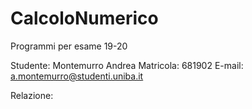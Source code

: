 # CalcoloNumerico
Programmi per esame 19-20

Studente: Montemurro Andrea
Matricola: 681902
E-mail: a.montemurro@studenti.uniba.it

Relazione: <a href="https://github.com/andmon97/CalcoloNumerico/blob/master/relazione.pdf" class="image fit"><img src="images/marr_pic.jpg" alt=""></a>
